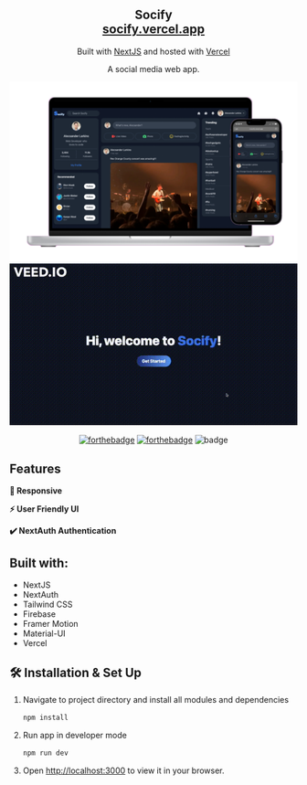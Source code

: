 <h2 align="center">
  Socify<br/>
  <a href="http://aleclarkins.com/" target="_blank">socify.vercel.app</a>
</h2>
<p align="center">
  Built with <a href="https://reactjs.org/" target="_blank">NextJS</a> and hosted with <a href="https://vercel.com/" target="_blank">Vercel</a>
</p>
<p align="center">
A social media web app.
</p>
<div align="center">
  <img alt="Mockup" src="./public/Socify-Mockup.png" />
</div>
<div>
    <img alt="Demo" src="./public/Socify-Demo.gif" />
</div>
<div align="center">

[![forthebadge](https://forthebadge.com/images/badges/made-with-crayons.svg)](https://forthebadge.com)
[![forthebadge](https://forthebadge.com/images/badges/powered-by-coffee.svg)](https://forthebadge.com)
<img alt="badge" src="./src/images/certified-by-elon-musk.svg" />

</div>

## Features

**📱 Responsive**

**⚡️ User Friendly UI**

**✔️ NextAuth Authentication**

## Built with:

- NextJS
- NextAuth
- Tailwind CSS
- Firebase
- Framer Motion
- Material-UI
- Vercel

## 🛠 Installation & Set Up

1. Navigate to project directory and install all modules and dependencies

   ```sh
   npm install
   ```

2. Run app in developer mode

   ```sh
   npm run dev
   ```

3. Open [http://localhost:3000](http://localhost:3000) to view it in your browser.
